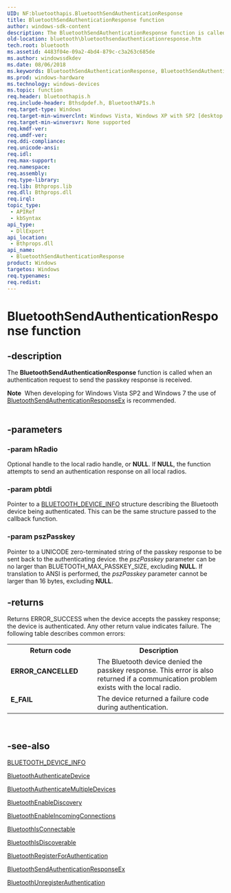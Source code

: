 ```yaml
---
UID: NF:bluetoothapis.BluetoothSendAuthenticationResponse
title: BluetoothSendAuthenticationResponse function
author: windows-sdk-content
description: The BluetoothSendAuthenticationResponse function is called when an authentication request to send the passkey response is received.
old-location: bluetooth\bluetoothsendauthenticationresponse.htm
tech.root: bluetooth
ms.assetid: 4483f04e-09a2-4bd4-879c-c3a263c685de
ms.author: windowssdkdev
ms.date: 08/06/2018
ms.keywords: BluetoothSendAuthenticationResponse, BluetoothSendAuthenticationResponse function [Bluetooth], bluetooth.bluetoothsendauthenticationresponse, bluetoothapis/BluetoothSendAuthenticationResponse
ms.prod: windows-hardware
ms.technology: windows-devices
ms.topic: function
req.header: bluetoothapis.h
req.include-header: Bthsdpdef.h, BluetoothAPIs.h
req.target-type: Windows
req.target-min-winverclnt: Windows Vista, Windows XP with SP2 [desktop apps only]
req.target-min-winversvr: None supported
req.kmdf-ver: 
req.umdf-ver: 
req.ddi-compliance: 
req.unicode-ansi: 
req.idl: 
req.max-support: 
req.namespace: 
req.assembly: 
req.type-library: 
req.lib: Bthprops.lib
req.dll: Bthprops.dll
req.irql: 
topic_type:
 - APIRef
 - kbSyntax
api_type:
 - DllExport
api_location:
 - Bthprops.dll
api_name:
 - BluetoothSendAuthenticationResponse
product: Windows
targetos: Windows
req.typenames: 
req.redist: 
---
```


# BluetoothSendAuthenticationResponse function


## -description


The <b>BluetoothSendAuthenticationResponse</b> function is called when an authentication request
to send the passkey response is received.
<div class="alert"><b>Note</b>  When developing for Windows Vista SP2 and Windows 7 the use of <a href="https://msdn.microsoft.com/f23f90e3-c86f-44e4-a164-620105b19f08">BluetoothSendAuthenticationResponseEx</a> is recommended.</div><div> </div>

## -parameters




### -param hRadio

Optional handle to the local radio handle, or <b>NULL</b>. If <b>NULL</b>, the function attempts to send an authentication response on all local radios.


### -param pbtdi

Pointer to a <a href="https://msdn.microsoft.com/41b14980-8217-4948-b084-1f44051d12f7">BLUETOOTH_DEVICE_INFO</a> structure describing the Bluetooth device being authenticated. This can be the same structure passed to the callback function.


### -param pszPasskey

Pointer to a UNICODE zero-terminated string of the passkey response
to be sent back to the authenticating device. the <i>pszPasskey</i> parameter can be no larger than BLUETOOTH_MAX_PASSKEY_SIZE, excluding <b>NULL</b>. If translation to ANSI is performed, the <i>pszPasskey</i> parameter cannot be larger than 16 bytes, excluding <b>NULL</b>.


## -returns



 Returns ERROR_SUCCESS when the device accepts the passkey response; the device is authenticated. Any other return value indicates failure. The following table  describes common errors:

<table>
<tr>
<th>Return code</th>
<th>Description</th>
</tr>
<tr>
<td width="40%">
<dl>
<dt><b>ERROR_CANCELLED</b></dt>
</dl>
</td>
<td width="60%">
The Bluetooth device denied the passkey response. This error is also returned if a communication problem exists with the local radio.

</td>
</tr>
<tr>
<td width="40%">
<dl>
<dt><b>E_FAIL</b></dt>
</dl>
</td>
<td width="60%">
The device returned a failure code during authentication.

</td>
</tr>
</table>
 




## -see-also




<a href="https://msdn.microsoft.com/41b14980-8217-4948-b084-1f44051d12f7">BLUETOOTH_DEVICE_INFO</a>



<a href="https://msdn.microsoft.com/9f8ff768-a794-4a61-a215-ae17e9acf620">BluetoothAuthenticateDevice</a>



<a href="https://msdn.microsoft.com/81dd4925-7f0a-468f-b706-244ce99e91df">BluetoothAuthenticateMultipleDevices</a>



<a href="https://msdn.microsoft.com/ca28c9cd-a271-48fa-901c-e99e063854d5">BluetoothEnableDiscovery</a>



<a href="https://msdn.microsoft.com/8f9c133e-e647-45c8-b2c6-372b18345637">BluetoothEnableIncomingConnections</a>



<a href="https://msdn.microsoft.com/e20ad938-cab4-4017-95bf-8d6843f048eb">BluetoothIsConnectable</a>



<a href="https://msdn.microsoft.com/33d34e36-dc17-4029-91bd-53ece5a93b4b">BluetoothIsDiscoverable</a>



<a href="https://msdn.microsoft.com/f85dd076-9062-413f-863f-9d3baba322ad">BluetoothRegisterForAuthentication</a>



<a href="https://msdn.microsoft.com/f23f90e3-c86f-44e4-a164-620105b19f08">BluetoothSendAuthenticationResponseEx</a>



<a href="https://msdn.microsoft.com/bfb1a18c-e5b1-4053-8652-5a76b196bebe">BluetoothUnregisterAuthentication</a>
 

 

